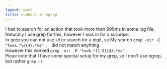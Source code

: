 ```yaml
---
layout: post
title: numbers in egrep
---
```


I had to search for an action that took more than 999ms in some log file.   
Naturally I use grep for this, however I was in for a surprise:   
In grep you can not use `\d` to search for a digit, so My search `grep -nir -E "took.*\d{4}.*ms" . ` did not match anything.   
However this worked `grep -nir -E "took.*[1-9]{4}.*ms" . `   
Pleae note that I have some special setup for my grep, so I don't use egrep, but rather `grep -E`
